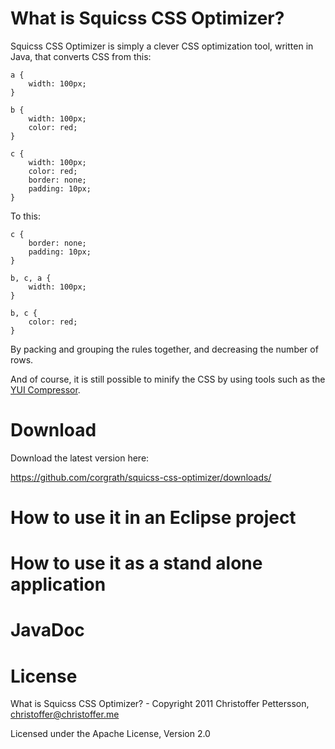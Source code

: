What is Squicss CSS Optimizer?
========================================

Squicss CSS Optimizer is simply a clever CSS optimization tool, written in Java, that converts CSS from this:

	a {
		width: 100px;
	}
	
	b {
		width: 100px;
		color: red;
	}
	
	c {
		width: 100px;
		color: red;
		border: none;
		padding: 10px;
	}
	
To this:
	
	c {
		border: none;
		padding: 10px;
	}
	
	b, c, a {
		width: 100px;
	}
	
	b, c {
		color: red;
	}
	
By packing and grouping the rules together, and decreasing the number of rows.

And of course, it is still possible to minify the CSS by using tools such as the [YUI Compressor](http://developer.yahoo.com/yui/compressor/).

Download
========================================
Download the latest version here:

https://github.com/corgrath/squicss-css-optimizer/downloads/


How to use it in an Eclipse project
========================================


How to use it as a stand alone application
========================================



JavaDoc
========================================



License
========================================

What is Squicss CSS Optimizer? - Copyright 2011 Christoffer Pettersson, christoffer@christoffer.me

Licensed under the Apache License, Version 2.0